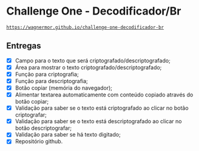 # Challenge One - Decodificador/Br
  [`https://wagnermor.github.io/challenge-one-decodificador-br`](https://wagnermor.github.io/challenge-one-decodificador-br)
  
          
  ## Entregas
  
  * [X] Campo para o texto que será criptografado/descriptografado;
  * [X] Área para mostrar o texto criptografado/descriptografado;
  * [X] Função para criptografia;
  * [X] Função para descriptografia;
  * [X] Botão copiar (memória do navegador);
  * [X] Alimentar textarea automaticamente com conteúdo copiado através do botão copiar;
  * [X] Validação para saber se o texto está criptografado ao clicar no botão criptografar;
  * [X] Validação para saber se o texto está descriptografado ao clicar no botão descriptografar;
  * [X] Validação para saber se há texto digitado;
  * [X] Repositório github.
